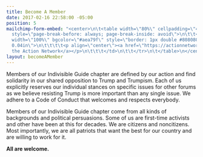 ```yaml
---
title: Become A Member
date: 2017-02-16 22:58:00 -05:00
position: 5
mailchimp-form-embed: "<center>\n\t<table width=\"80%\" cellpadding=\"4\" cellspacing=\"0\"
  style=\"page-break-before: always; page-break-inside: avoid\">\n\t\t<col width=\"256*\">\n\t\t<tr>\n\t\t\t<td
  width=\"100%\" bgcolor=\"#aea79f\" style=\"border: 1px double #808080; padding:
  0.04in\">\n\t\t\t\t<p align=\"center\"><a href=\"https://actionnetwork.org/forms/join-indivisible-123go?clear_id=true\">Join\n\t\t\tvia
  the Action Network</a></p>\n\t\t\t</td>\n\t\t</tr>\n\t</table>\n</center>"
layout: becomeAMember
---
```


Members of our Indivisible Guide chapter are defined by our action and find solidarity in our shared opposition to Trump and Trumpism. Each of us explicitly reserves our individual stances on specific issues for other forums as we believe resisting Trump is more important than any single issue. We adhere to a Code of Conduct that welcomes and respects everybody.

Members of our Indivisible Guide chapter come from all kinds of backgrounds and political persuasions. Some of us are first-time activists and other have been at this for decades. We are citizens and noncitizens. Most importantly, we are all patriots that want the best for our country and are willing to work for it.

**All are welcome.**
